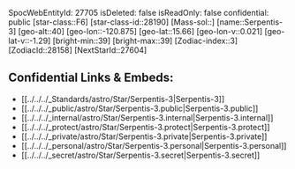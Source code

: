 ﻿---
location: [15.66,120.875,40]
type: Star
tags:
- astro/Star

---
SpocWebEntityId: 27705
isDeleted: false
isReadOnly: false
confidential: public
[star-class::F6]
[star-class-id::28190]
[Mass-sol::]
[name::Serpentis-3]
[geo-alt::40]
[geo-lon::-120.875]
[geo-lat::15.66]
[geo-lon-v::0.021]
[geo-lat-v::-1.29]
[bright-min::39]
[bright-max::39]
[Zodiac-index::3]
[ZodiacId::28158]
[NextStarId::27604]



## Confidential Links & Embeds: 
- [[../../../_Standards/astro/Star/Serpentis-3|Serpentis-3]] 
- [[../../../_public/astro/Star/Serpentis-3.public|Serpentis-3.public]] 
- [[../../../_internal/astro/Star/Serpentis-3.internal|Serpentis-3.internal]] 
- [[../../../_protect/astro/Star/Serpentis-3.protect|Serpentis-3.protect]] 
- [[../../../_private/astro/Star/Serpentis-3.private|Serpentis-3.private]] 
- [[../../../_personal/astro/Star/Serpentis-3.personal|Serpentis-3.personal]] 
- [[../../../_secret/astro/Star/Serpentis-3.secret|Serpentis-3.secret]] 
